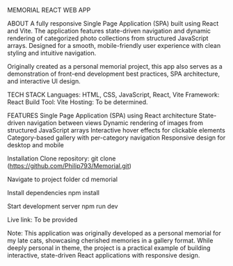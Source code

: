 MEMORIAL REACT WEB APP

ABOUT
A fully responsive Single Page Application (SPA) built using React and Vite. The application features 
state-driven navigation and dynamic rendering of categorized photo collections from structured JavaScript arrays. 
Designed for a smooth, mobile-friendly user experience with clean styling and intuitive navigation.

Originally created as a personal memorial project, this app also serves as a demonstration of front-end development 
best practices, SPA architecture, and interactive UI design.

TECH STACK
Languages: HTML, CSS, JavaScript, React, Vite
Framework: React
Build Tool: Vite
Hosting: To be determined.

FEATURES
Single Page Application (SPA) using React architecture
State-driven navigation between views
Dynamic rendering of images from structured JavaScript arrays
Interactive hover effects for clickable elements
Category-based gallery with per-category navigation
Responsive design for desktop and mobile

Installation
Clone repository:
git clone (https://github.com/Philip793/Memorial.git)

Navigate to project folder
cd memorial

Install dependencies
npm install

Start development server
npm run dev

Live link:
To be provided

Note:
This application was originally developed as a personal memorial for my late cats, showcasing cherished memories in a gallery format. While deeply personal in theme, the project is a practical example of building interactive, state-driven React applications with responsive design.